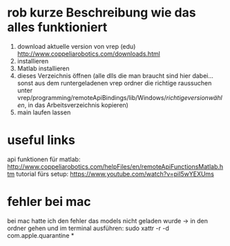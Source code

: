 # rob kurze Beschreibung wie das alles funktioniert

1. download aktuelle version von vrep (edu) http://www.coppeliarobotics.com/downloads.html
2. installieren
3. Matlab installieren
4. dieses Verzeichnis öffnen (alle dlls die man braucht sind hier dabei... sonst aus dem runtergeladenen vrep ordner die richtige raussuchen unter vrep/programming/remoteApiBindings/lib/Windows/$richtige version wählen$, in das Arbeitsverzeichnis kopieren)
5. main laufen lassen

# useful links
api funktionen für matlab: http://www.coppeliarobotics.com/helpFiles/en/remoteApiFunctionsMatlab.htm 
tutorial fürs setup: https://www.youtube.com/watch?v=piI5wYEXUms

# fehler bei mac
bei mac hatte ich den fehler das models nicht geladen wurde -> in den ordner gehen und im terminal ausführen:
sudo xattr -r -d com.apple.quarantine *

